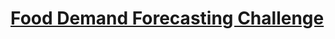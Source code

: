# <a href="https://datahack.analyticsvidhya.com/contest/genpact-machine-learning-hackathon-1/">Food Demand Forecasting Challenge</a>
